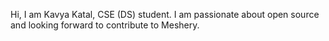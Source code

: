 Hi, I am Kavya Katal, CSE (DS) student. 
I am passionate about open source and looking forward to contribute to Meshery.
